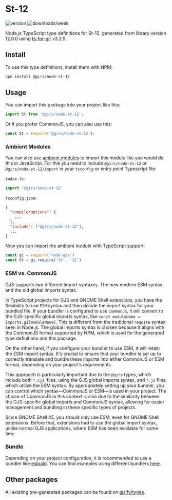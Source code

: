 
# St-12

![version](https://img.shields.io/npm/v/@girs/node-st-12)
![downloads/week](https://img.shields.io/npm/dw/@girs/node-st-12)


Node.js TypeScript type definitions for St-12, generated from library version 12.0.0 using [ts-for-gir](https://github.com/gjsify/ts-for-gir) v3.2.5.


## Install

To use this type definitions, install them with NPM:
```bash
npm install @girs/node-st-12
```

## Usage

You can import this package into your project like this:
```ts
import St from '@girs/node-st-12';
```

Or if you prefer CommonJS, you can also use this:
```ts
const St = require('@girs/node-st-12');
```

### Ambient Modules

You can also use [ambient modules](https://github.com/gjsify/ts-for-gir/tree/main/packages/cli#ambient-modules) to import this module like you would do this in JavaScript.
For this you need to include `@girs/node-st-12` or `@girs/node-st-12/import` in your `tsconfig` or entry point Typescript file:

`index.ts`:
```ts
import '@girs/node-st-12'
```

`tsconfig.json`:
```json
{
  "compilerOptions": {
    ...
  },
  "include": ["@girs/node-st-12"],
  ...
}
```

Now you can import the ambient module with TypeScript support: 

```ts
const gi = require('node-gtk')
const St = gi.require('St', '12')
```



### ESM vs. CommonJS

GJS supports two different import syntaxes. The new modern ESM syntax and the old global imports syntax.

In TypeScript projects for GJS and GNOME Shell extensions, you have the flexibility to use `ESM` syntax and then decide the import syntax for your bundled file. If your bundler is configured to use `CommonJS`, it will convert to the GJS-specific global imports syntax, like `const moduleName = imports.gi[moduleName]`. This is different from the traditional `require` syntax seen in Node.js. The global imports syntax is chosen because it aligns with the CommonJS format supported by NPM, which is used for the generated type definitions and this package.

On the other hand, if you configure your bundler to use ESM, it will retain the ESM import syntax. It's crucial to ensure that your bundler is set up to correctly translate and bundle these imports into either CommonJS or ESM format, depending on your project's requirements.

This approach is particularly important due to the `@girs` types, which include both `*.cjs `files, using the GJS global imports syntax, and `*.js` files, which utilize the ESM syntax. By appropriately setting up your bundler, you can control which syntax—CommonJS or ESM—is used in your project. The choice of CommonJS in this context is also due to the similarity between the GJS-specific global imports and CommonJS syntax, allowing for easier management and bundling in these specific types of projects.

Since GNOME Shell 45, you should only use ESM, even for GNOME Shell extensions. Before that, extensions had to use the global import syntax, unlike normal GJS applications, where ESM has been available for some time.

### Bundle

Depending on your project configuration, it is recommended to use a bundler like [esbuild](https://esbuild.github.io/). You can find examples using different bundlers [here](https://github.com/gjsify/ts-for-gir/tree/main/examples).

## Other packages

All existing pre-generated packages can be found on [gjsify/types](https://github.com/gjsify/types).

